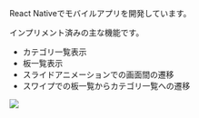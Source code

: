 React Nativeでモバイルアプリを開発しています。

インプリメント済みの主な機能です。
- カテゴリ一覧表示
- 板一覧表示
- スライドアニメーションでの画面間の遷移
- スワイプでの板一覧からカテゴリ一覧への遷移

![](https://storage.googleapis.com/zenn-user-upload/094fa8552e81-20240213.gif)
